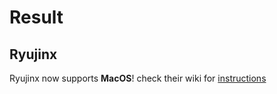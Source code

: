 # Result

## Ryujinx 
Ryujinx now supports **MacOS**! check their wiki for [instructions](https://github.com/Ryujinx/Ryujinx/wiki/Ryujinx-Setup-&-Configuration-Guide#dependencies)
